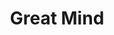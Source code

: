 ---
pid: llp37
title: Great Mind
location_transcription: In front/in a college/school's neighborhood
coordinates: "[-75.18985972855, 39.954063076996]"
zipcode: '19147'
gen_neighborhood: South Philadelphia
neighborhood: Queen Village,Bella Vista,Pennsport,Italian Market
outside_phl: 
age: '11'
age_range: 6-13
instagram: 
image_file_name: llp_37.jpg
proposal_transcription: It is an enormous mirror that reflects one of the many great
  minds at work.
topic: Education,Love
topic_summary: 0, 0
type: Sculpture Statue
keywords_other: 
credit: Milan Howell
image_labels: 
twitter: 
facebook: 
permalink: "/monuments/llp37/"
layout: item-page
---
